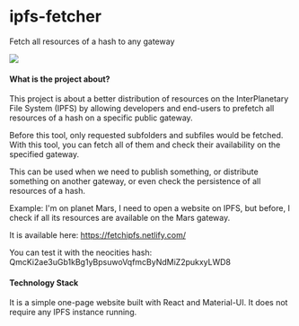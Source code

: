 # ipfs-fetcher
Fetch all resources of a hash to any gateway

![](https://cdn-images-1.medium.com/max/2600/1*czZJ7mvEAqL4wNAg-jt9Ow.jpeg)

#### What is the project about?
This project is about a better distribution of resources on the InterPlanetary File System (IPFS) by allowing developers and end-users to prefetch all resources of a hash on a specific public gateway.

Before this tool, only requested subfolders and subfiles would be fetched. With this tool, you can fetch all of them and check their availability on the specified gateway. 

This can be used when we need to publish something, or distribute something on another gateway, or even check the persistence of all resources of a hash. 

Example: I'm on planet Mars, I need to open a website on IPFS, but before, I check if all its resources are available on the Mars gateway.

It is available here: https://fetchipfs.netlify.com/

You can test it with the neocities hash: QmcKi2ae3uGb1kBg1yBpsuwoVqfmcByNdMiZ2pukxyLWD8

#### Technology Stack
It is a simple one-page website built with React and Material-UI. It does not require any IPFS instance running.
